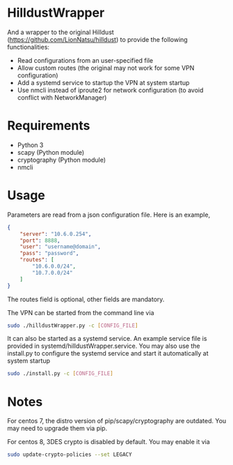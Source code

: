 # HilldustWrapper
And a wrapper to the original Hilldust (https://github.com/LionNatsu/hilldust) to provide the following functionalities:

 - Read configurations from an user-specified file
 - Allow custom routes (the original may not work for some VPN configuration)
 - Add a systemd service to startup the VPN at system startup
 - Use nmcli instead of iproute2 for network configuration (to avoid conflict with NetworkManager)

# Requirements

 - Python 3
 - scapy (Python module)
 - cryptography (Python module)
 - nmcli

# Usage

Parameters are read from a json configuration file. Here is an example,

```json
{
    "server": "10.6.0.254",
    "port": 8888,
    "user": "username@domain",
    "pass": "password",
    "routes": [
        "10.6.0.0/24",
        "10.7.0.0/24"
    ]
}
```

The routes field is optional, other fields are mandatory.

The VPN can be started from the command line via

```bash
sudo ./hilldustWrapper.py -c [CONFIG_FILE]
```

It can also be started as a systemd service. An example service file is provided in systemd/hilldustWrapper.service. You may also use the install.py to configure the systemd service and start it automatically at system startup

```bash
sudo ./install.py -c [CONFIG_FILE]
```

# Notes

For centos 7, the distro version of pip/scapy/cryptography are outdated. You
may need to upgrade them via pip.

For centos 8, 3DES crypto is disabled by default. You may enable it via

```bash
sudo update-crypto-policies --set LEGACY
```
